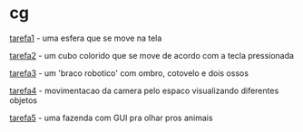 # cg

[tarefa1](tarefa1) - uma esfera que se move na tela

[tarefa2](tarefa2) - um cubo colorido que se move de acordo com a tecla pressionada

[tarefa3](tarefa3) - um 'braco robotico' com ombro, cotovelo e dois ossos

[tarefa4](tarefa4) - movimentacao da camera pelo espaco visualizando diferentes objetos

[tarefa5](tarefa5) - uma fazenda com GUI pra olhar pros animais
